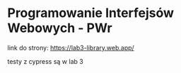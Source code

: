 # Programowanie Interfejsów Webowych - PWr

link do strony: https://lab3-library.web.app/

testy z cypress są w lab 3

